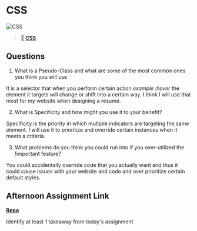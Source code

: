 # CSS

![CSS](https://bcw.blob.core.windows.net/public/cssUnit/1411879719053976)

> **📖 [CSS](https://codeworksacademy.com/fs-student-guide/resources/wk1/03-CSS)**

## Questions

1. What is a Pseudo-Class and what are some of the most common ones you think you will use

It is a selector that when you perform certain action *example :hover* the element it targets will change or shift into a certain way. I think I will use that most for my website when designing a resume.

2. What is Specificity and how might you use it to your benefit?

Specificity is the priority in which multiple indicators are targeting the same element. I will use it to prioritize and override certain instances when it meets a criteria.

3. What problems do you think you could run into if you over-utilized the !important feature?

You could accidentally override code that you actually want and thus it could cause issues with your website and code and over prioritize certain default styles.

## Afternoon Assignment Link

**[Repo](https://github.com/JonathonMcNamara/fs-journal/tree/main/clone)**

Identify at least 1 takeaway from today's assignment
